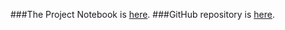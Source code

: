 ###The Project Notebook is [here](./FinalProject.nb.html). 
###GitHub repository is [here](https://github.com/CannataUTDV/s17dvfinalproject-dvproject-4-jurgens-le-watkins/).
